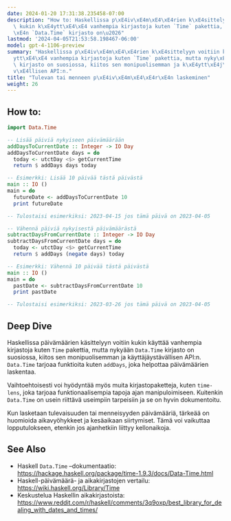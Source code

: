 ```yaml
---
date: 2024-01-20 17:31:38.235458-07:00
description: "How to: Haskellissa p\xE4iv\xE4m\xE4\xE4rien k\xE4sittelyyn voitiin\
  \ kukin k\xE4ytt\xE4\xE4 vanhempia kirjastoja kuten `Time` pakettia, mutta nyky\xE4\
  \xE4n `Data.Time` kirjasto on\u2026"
lastmod: '2024-04-05T21:53:58.198467-06:00'
model: gpt-4-1106-preview
summary: "Haskellissa p\xE4iv\xE4m\xE4\xE4rien k\xE4sittelyyn voitiin kukin k\xE4\
  ytt\xE4\xE4 vanhempia kirjastoja kuten `Time` pakettia, mutta nyky\xE4\xE4n `Data.Time`\
  \ kirjasto on suosiossa, kiitos sen monipuolisemman ja k\xE4ytt\xE4j\xE4yst\xE4\
  v\xE4llisen API:n."
title: "Tulevan tai menneen p\xE4iv\xE4m\xE4\xE4r\xE4n laskeminen"
weight: 26
---
```


## How to:
```Haskell
import Data.Time

-- Lisää päiviä nykyiseen päivämäärään
addDaysToCurrentDate :: Integer -> IO Day
addDaysToCurrentDate days = do
  today <- utctDay <$> getCurrentTime
  return $ addDays days today

-- Esimerkki: Lisää 10 päivää tästä päivästä
main :: IO ()
main = do
  futureDate <- addDaysToCurrentDate 10
  print futureDate

-- Tulostaisi esimerkiksi: 2023-04-15 jos tämä päivä on 2023-04-05
```
```Haskell
-- Vähennä päiviä nykyisestä päivämäärästä
subtractDaysFromCurrentDate :: Integer -> IO Day
subtractDaysFromCurrentDate days = do
  today <- utctDay <$> getCurrentTime
  return $ addDays (negate days) today

-- Esimerkki: Vähennä 10 päivää tästä päivästä
main :: IO ()
main = do
  pastDate <- subtractDaysFromCurrentDate 10
  print pastDate

-- Tulostaisi esimerkiksi: 2023-03-26 jos tämä päivä on 2023-04-05
```

## Deep Dive
Haskellissa päivämäärien käsittelyyn voitiin kukin käyttää vanhempia kirjastoja kuten `Time` pakettia, mutta nykyään `Data.Time` kirjasto on suosiossa, kiitos sen monipuolisemman ja käyttäjäystävällisen API:n. `Data.Time` tarjoaa funktioita kuten `addDays`, joka helpottaa päivämäärien laskentaa.

Vaihtoehtoisesti voi hyödyntää myös muita kirjastopaketteja, kuten `time-lens`, joka tarjoaa funktionaalisempia tapoja ajan manipuloimiseen. Kuitenkin `Data.Time` on usein riittävä useimpiin tarpeisiin ja se on hyvin dokumentoitu.

Kun lasketaan tulevaisuuden tai menneisyyden päivämääriä, tärkeää on huomioida aikavyöhykkeet ja kesäaikaan siirtymiset. Tämä voi vaikuttaa lopputulokseen, etenkin jos ajanhetkiin liittyy kellonaikoja.

## See Also
- Haskell `Data.Time` –dokumentaatio: https://hackage.haskell.org/package/time-1.9.3/docs/Data-Time.html
- Haskell-päivämäärä- ja aikakirjastojen vertailu: https://wiki.haskell.org/Library/Time
- Keskustelua Haskellin aikakirjastoista: https://www.reddit.com/r/haskell/comments/3q9oxp/best_library_for_dealing_with_dates_and_times/
